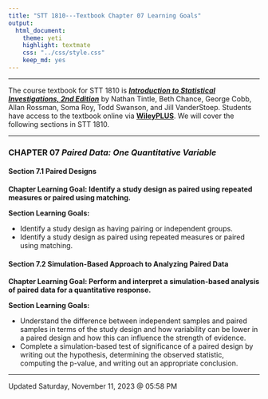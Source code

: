 ```yaml
---
title: "STT 1810---Textbook Chapter 07 Learning Goals"
output: 
  html_document: 
    theme: yeti
    highlight: textmate
    css: "../css/style.css"
    keep_md: yes
---
```


<hr>

The course textbook for STT 1810 is [***Introduction to Statistical Investigations, 2nd Edition***](http://www.isi-stats.com/isi/index2nd.html) by Nathan Tintle, Beth Chance, George Cobb, Allan Rossman, Soma Roy, Todd Swanson, and Jill VanderStoep. Students have access to the textbook online via [**WileyPLUS**](https://www.wileyplus.com/). We will cover the following sections in STT 1810.

<hr>

### CHAPTER 07 *Paired Data: One Quantitative Variable*

#### **Section 7.1** Paired Designs

**Chapter Learning Goal: Identify a study design as paired using repeated measures or paired using matching.**

**Section Learning Goals:**

* Identify a study design as having pairing or independent groups.
* Identify a study design as paired using repeated measures or paired using matching.

#### **Section 7.2** Simulation-Based Approach to Analyzing Paired Data

**Chapter Learning Goal: Perform and interpret a simulation-based analysis of paired data for a quantitative response.**

**Section Learning Goals:**

* Understand the difference between independent samples and paired samples in terms of the study design and how variability can be lower in a paired design and how this can influence the strength of evidence.
* Complete a simulation-based test of significance of a paired design by writing out the hypothesis, determining the observed statistic, computing the p-value, and writing out an appropriate conclusion.

<hr>

Updated Saturday, November 11, 2023 @ 05:58 PM

